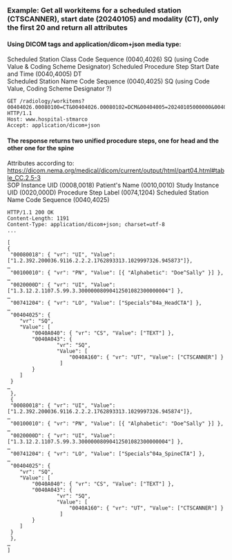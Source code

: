 ### Example: Get all workitems for a scheduled station (CTSCANNER), start date (20240105) and modality (CT), only the first 20 and return all attributes

#### Using DICOM tags and application/dicom+json media type:
Scheduled Station Class Code Sequence (0040,4026) SQ (using Code Value & Coding Scheme Designator)
Scheduled Procedure Step Start Date and Time (0040,4005) DT  
Scheduled Station Name Code Sequence (0040,4025) SQ  (using Code Value, Coding Scheme Designator ?)

```http
GET /radiology/workitems?00404026.00080100=CT&00404026.00080102=DCM&00404005=20240105000000&00404025.00080100=CTSCANNER&&limit=20&offset=0&includefield=all HTTP/1.1
Host: www.hospital-stmarco
Accept: application/dicom+json
```

#### The response returns two unified procedure steps, one for head and the other one for the spine
Attributes according to: https://dicom.nema.org/medical/dicom/current/output/html/part04.html#table_CC.2.5-3  
SOP Instance UID (0008,0018)
Patient's Name  (0010,0010) 
Study Instance UID (0020,000D)
Procedure Step Label (0074,1204)
Scheduled Station Name Code Sequence (0040,4025)

```http
HTTP/1.1 200 OK
Content-Length: 1191
Content-Type: application/dicom+json; charset=utf-8
...

[
{
 "00080018": { "vr": "UI", "Value": ["1.2.392.200036.9116.2.2.2.1762893313.1029997326.945873"]},
…
 "00100010": { "vr": "PN", "Value": [{ "Alphabetic": "Doe^Sally" }] },
…
 "0020000D": { "vr": "UI", "Value": ["1.3.12.2.1107.5.99.3.30000008090412501082300000004"] },
…
 "00741204": { "vr": "LO", "Value": ["Specials^04a_HeadCTA"] },
…
 "00404025": { 
    "vr": "SQ",
    "Value": [
        "0040A040": { "vr": "CS", "Value": ["TEXT"] },
        "0040A043": { 
                "vr": "SQ",
                "Value": [ 
                    "0040A160": { "vr": "UT", "Value": ["CTSCANNER"] }
                 ]
        }
    ]
 }
…
 },
 {
 "00080018": { "vr": "UI", "Value": ["1.2.392.200036.9116.2.2.2.1762893313.1029997326.945874"]},
…
 "00100010": { "vr": "PN", "Value": [{ "Alphabetic": "Doe^Sally" }] },
…
 "0020000D": { "vr": "UI", "Value": ["1.3.12.2.1107.5.99.3.30000008090412501082300000004"] },
…
 "00741204": { "vr": "LO", "Value": ["Specials^04a_SpineCTA"] },
…
 "00404025": { 
    "vr": "SQ",
    "Value": [
        "0040A040": { "vr": "CS", "Value": ["TEXT"] },
        "0040A043": { 
                "vr": "SQ",
                "Value": [ 
                    "0040A160": { "vr": "UT", "Value": ["CTSCANNER"] }
                 ]
        }
    ]
 }
 },
…
] 
```